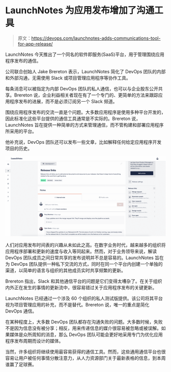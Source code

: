 # LaunchNotes 为应用发布增加了沟通工具

> 原文：<https://devops.com/launchnotes-adds-communications-tool-for-app-release/>

LaunchNotes 今天推出了一个同名的软件即服务(SaaS)平台，用于管理围绕应用程序发布的通信。

公司联合创始人 Jake Brereton 表示，LaunchNotes 简化了 DevOps 团队的内部和外部沟通，无需使用 Slack 或项目管理应用程序等协作工具。

每条消息可以被指定为内部 DevOps 团队的私人通信，也可以与企业股东公开共享。Brereton 说，企业利益相关者现在有了一个专门的、更简单的方法来跟踪应用程序发布的进展，而不是必须订阅另一个 Slack 频道。

围绕应用程序发布的交流一直是个问题。大多数应用程序是使用多种平台开发的，因此标准化这些平台提供的通信工具通常是不实际的。Brereton 说，LaunchNotes 旨在提供一种简单的方式来管理通信，而不管构建和部署应用程序所采用的平台。

他补充说，DevOps 团队还可以发布一些文章，比如解释任何给定应用程序开发项目的历史。

![](img/78db05d8a881829e25daba7317e7be70.png)

人们对应用发布时间表的兴趣从未如此之高。在数字业务时代，越来越多的组织将应用程序部署和更新的速度与收入等同起来。然而，对于业务领导来说，解读 DevOps 团队成员之间日常共享的发布说明并不总是容易的。LaunchNotes 旨在为 DevOps 团队提供一种私下交流的方式，同时在同一个平台内创建一个单独的渠道，以简单的语言与组织的其他成员实时共享频繁的更新。

Brereton 指出，Slack 和其他通信平台的问题是它们变得太嘈杂了。在关于组织内外正在发生的事情的更新流中，很容易错过关于应用程序发布的关键更新。

LaunchNotes 已经通过一个涉及 60 个组织的私人测试版提供。该公司将其平台视为项目管理应用的补充，而不是替代。Brereton 说，唯一的重点是简化 DevOps 通信。

在某种程度上，大多数 DevOps 团队都存在沟通失败的问题。大多数时候，失败不是因为信息没有被分享；相反，用来传递信息的媒介很容易被忽略或被误解。如果媒体是众所周知的消息，那么 DevOps 团队可能会更好地采用专门为优化应用程序发布周期而设计的媒体。

当然，许多组织将继续使用最容易获得的通信工具。然而，这些通用通信平台也很容易让用户被任何事情分散注意力，从人力资源部门关于最新表格的信息，到本周谁赢了足球赛。